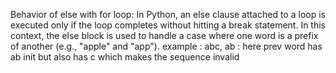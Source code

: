 Behavior of else with for loop:
In Python, an else clause attached to a loop is executed only if the loop completes without hitting a break statement.
In this context, the else block is used to handle a case where one word is a prefix of another (e.g., "apple" and "app").
​
example : abc, ab : here prev word has ab init but also  has c which makes the sequence invalid